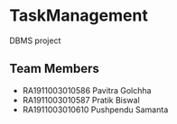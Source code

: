 # TaskManagement
DBMS project

## Team Members
- RA1911003010586	Pavitra Golchha
- RA1911003010587	Pratik Biswal
- RA1911003010610	Pushpendu Samanta

